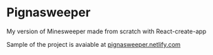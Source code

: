 # Pignasweeper
My version of Minesweeper made from scratch with React-create-app

Sample of the project is avaiable at [pignasweeper.netlify.com](https://pignasweeper.netlify.app/)